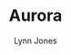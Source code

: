 ---
title: Aurora
author: Lynn Jones
link: https://ljrstudiosouth.itch.io/aurora
img: aurora.png
type: game
---